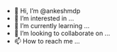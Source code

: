 - 👋 Hi, I’m @ankeshmdp
- 👀 I’m interested in ...
- 🌱 I’m currently learning ...
- 💞️ I’m looking to collaborate on ...
- 📫 How to reach me ...

<!---
ankeshmdp/ankeshmdp is a ✨ special ✨ repository because its `README.md` (this file) appears on your GitHub profile.
You can click the Preview link to take a look at your changes.
--->
